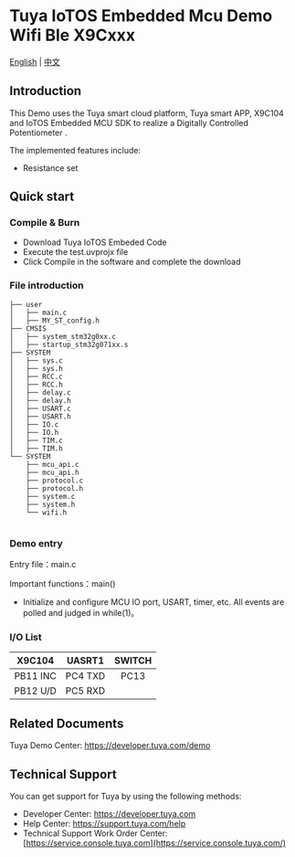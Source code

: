 # Tuya IoTOS Embedded Mcu Demo Wifi Ble X9Cxxx

[English](./README.md) | [中文](./README_zh.md)

## Introduction  

This Demo uses the Tuya smart cloud platform, Tuya smart APP, X9C104 and IoTOS Embedded MCU SDK to realize a Digitally Controlled Potentiometer .

The implemented features include:

+ Resistance  set


## Quick start  

### Compile & Burn
+ Download Tuya IoTOS Embeded Code
+ Execute the test.uvprojx file
+ Click Compile in the software and complete the download


### File introduction 

```
├── user
│   ├── main.c
│   ├── MY_ST_config.h
├── CMSIS
│   ├── system_stm32g0xx.c
│   ├── startup_stm32g071xx.s
├── SYSTEM
│   ├── sys.c
│   ├── sys.h
│   ├── RCC.c
│   ├── RCC.h
│   ├── delay.c
│   ├── delay.h
│   ├── USART.c
│   ├── USART.h
│   ├── IO.c
│   ├── IO.h
│   ├── TIM.c
│   ├── TIM.h
└── SYSTEM
    ├── mcu_api.c
    ├── mcu_api.h
    ├── protocol.c
    ├── protocol.h
    ├── system.c
    ├── system.h
    └── wifi.h
    
```



### Demo entry

Entry file：main.c

Important functions：main()

+ Initialize and configure MCU IO port, USART, timer, etc. All events are polled and judged in while(1)。



### I/O List  

|  X9C104  | UASRT1  | SWITCH |
| :------: | :-----: | :----: |
| PB11 INC | PC4 TXD |  PC13  |
| PB12 U/D | PC5 RXD |        |



## Related Documents

  Tuya Demo Center: https://developer.tuya.com/demo



## Technical Support

  You can get support for Tuya by using the following methods:

- Developer Center: https://developer.tuya.com
- Help Center: https://support.tuya.com/help
- Technical Support Work Order Center: [https://service.console.tuya.com](https://service.console.tuya.com/) 

